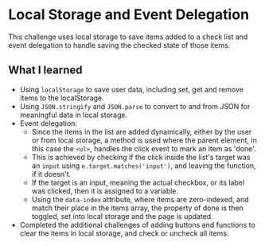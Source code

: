 # Local Storage and Event Delegation

This challenge uses local storage to save items added to a check list and event delegation to handle saving the checked state of those items.

## What I learned

* Using `localStorage` to save user data, including set, get and remove items to the localStorage.
* Using `JSON.stringify` and `JSON.parse` to convert to and from JSON for meaningful data in local storage.
* Event delegation:
  * Since the items in the list are added dynamically, either by the user or from local storage, a method is used where the parent element, in this case the `<ul>`, handles the click event to mark an item as 'done'.
  * This is achieved by checking if the click inside the list's target was an `input` using `e.target.matches('input')`, and leaving the function, if it doesn't.
  * If the target is an input, meaning the actual checkbox, or its label was clicked, then it is assigned to a variable.
  * Using the `data-index` attribute, where items are zero-indexed, and match their place in the items array, the property of done is then toggled, set into local storage and the page is updated.
* Completed the additional challenges of adding buttons and functions to clear the items in local storage, and check or uncheck all items.